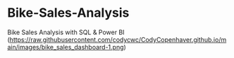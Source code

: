 # Bike-Sales-Analysis
Bike Sales Analysis with SQL &amp; Power BI
(https://raw.githubusercontent.com/codycwc/CodyCopenhaver.github.io/main/images/bike_sales_dashboard-1.png)
